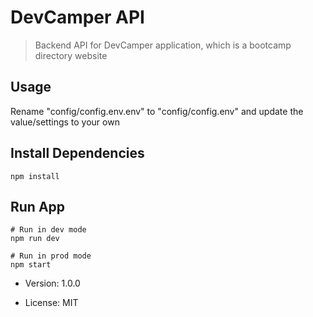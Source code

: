 # DevCamper API

> Backend API for DevCamper application,
> which is a bootcamp directory website

## Usage

Rename "config/config.env.env" to "config/config.env" and update the value/settings to your own

## Install Dependencies

```
npm install
```

## Run App

```
# Run in dev mode
npm run dev

# Run in prod mode
npm start
```

- Version: 1.0.0

- License: MIT
